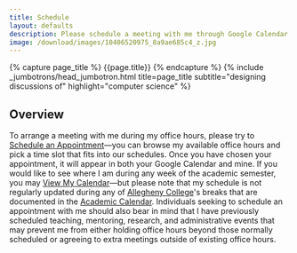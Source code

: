 ```yaml
---
title: Schedule
layout: defaults
description: Please schedule a meeting with me through Google Calendar. I look forward to our upcoming meeting!
image: /download/images/10406520975_8a9ae685c4_z.jpg
---
```


{% capture page_title %} {{page.title}} {% endcapture %}
{% include _jumbotrons/head_jumbotron.html title=page_title subtitle="designing discussions of" highlight="computer science" %}

## Overview

To arrange a meeting with me during my office hours, please try to <a
href="https://www.google.com/calendar/selfsched?sstoken=UU9NbDBvclJCQjlQfGRlZmF1bHR8YTlkNzM1MzFiMTUxNDhhYTc2ZDI2MDhmM2ZiZWJjZGE">Schedule
an Appointment</a>&mdash;you can browse my available office hours and pick a
time slot that fits into our schedules. Once you have chosen your appointment,
it will appear in both your Google Calendar and mine. If you would like to see
where I am during any week of the academic semester, you may <a
href="http://www.google.com/calendar/embed?src=gkapfham%40allegheny.edu&ctz=America/New_York">View
My Calendar</a>&mdash;but please note that my schedule is not regularly updated
during any of <a href="http://www.allegheny.edu">Allegheny College</a>'s breaks
that are documented in the <a href =
"http://sites.allegheny.edu/dean/academic-calendar/">Academic Calendar</a>.
Individuals seeking to schedule an appointment with me should also bear in mind
that I have previously scheduled teaching, mentoring, research, and
administrative events that may prevent me from either holding office hours
beyond those normally scheduled or agreeing to extra meetings outside of
existing office hours.
